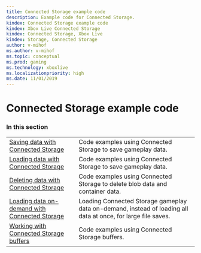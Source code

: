 ```yaml
---
title: Connected Storage example code
description: Example code for Connected Storage.
kindex: Connected Storage example code
kindex: Xbox Live Connected Storage
kindex: Connected Storage, Xbox Live
kindex: Storage, Connected Storage
author: v-mihof
ms.author: v-mihof
ms.topic: conceptual
ms.prod: gaming
ms.technology: xboxlive
ms.localizationpriority: high
ms.date: 11/01/2019
---
```


# Connected Storage example code


### In this section

|     |     |
| --- | --- |
| [Saving data with Connected Storage](live-connected-storage-saving.md) | Code examples using Connected Storage to save gameplay data. |
| [Loading data with Connected Storage](live-connected-storage-loading.md) | Code examples using Connected Storage to save gameplay data. |
| [Deleting data with Connected Storage](live-connected-storage-deleting.md) | Code examples using Connected Storage to delete blob data and container data. |
| [Loading data on-demand with Connected Storage](live-connected-storage-loading-on-demand.md) | Loading Connected Storage gameplay data on-demand, instead of loading all data at once, for large file saves. |
| [Working with Connected Storage buffers](live-connected-storage-using-buffers.md) | Code examples using Connected Storage buffers. |

<!-- {% jumppage its %} -->
